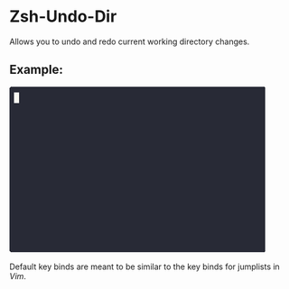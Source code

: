 # Zsh-Undo-Dir
Allows you to undo and redo current working directory changes.  

## Example:
![gif](assets/example.gif)

Default key binds are meant to be similar to the key binds for jumplists in *Vim*.

